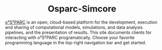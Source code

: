 <h1 align="center">Osparc-Simcore</h1>

[o²S²PARC](https://sparc.science/resources/4LkLiH5s4FV0LVJd3htsvH) is an open, cloud-based platform for the development, execution and sharing of computational models, simulations, and data analysis pipelines, and the presentation of results. This site documents clients for interacting with o²S²PARC programatically. Choose your favorite programming language in the top-right navigation bar and get started.
